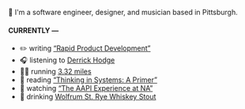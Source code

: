 👋 I'm a software engineer, designer, and musician based in Pittsburgh.

#### CURRENTLY —

* ✏️ writing [“Rapid Product Development”](https://amoscato.com/journal/rapid-product-development/)
* 🎧 listening to [Derrick Hodge](https://www.last.fm/music/Derrick+Hodge/_/From+Me+To+You)
* 🏃‍♂️ running [3.32 miles](https://www.strava.com/activities/5562459039)
* 📘 reading [“Thinking in Systems: A Primer”](https://www.goodreads.com/book/show/18891716-thinking-in-systems)
* 🍿 watching [“The AAPI Experience at NA”](https://youtu.be/uiccwNSOGjU)
* 🍺 drinking [Wolfrum St. Rye Whiskey Stout](https://untappd.com/user/namoscato/checkin/1043806968)
